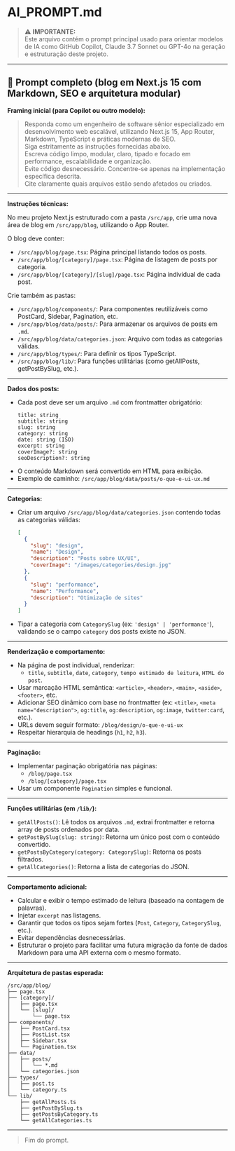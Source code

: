 # AI_PROMPT.md

> ⚠️ **IMPORTANTE:**  
> Este arquivo contém o prompt principal usado para orientar modelos de IA como GitHub Copilot, Claude 3.7 Sonnet ou GPT-4o na geração e estruturação deste projeto.  

---

## 🧠 Prompt completo (blog em Next.js 15 com Markdown, SEO e arquitetura modular)

**Framing inicial (para Copilot ou outro modelo):**

> Responda como um engenheiro de software sênior especializado em desenvolvimento web escalável, utilizando Next.js 15, App Router, Markdown, TypeScript e práticas modernas de SEO.  
> Siga estritamente as instruções fornecidas abaixo.  
> Escreva código limpo, modular, claro, tipado e focado em performance, escalabilidade e organização.  
> Evite código desnecessário. Concentre-se apenas na implementação específica descrita.  
> Cite claramente quais arquivos estão sendo afetados ou criados.

---

**Instruções técnicas:**

No meu projeto Next.js estruturado com a pasta `/src/app`, crie uma nova área de blog em `/src/app/blog`, utilizando o App Router.

O blog deve conter:

- `/src/app/blog/page.tsx`: Página principal listando todos os posts.
- `/src/app/blog/[category]/page.tsx`: Página de listagem de posts por categoria.
- `/src/app/blog/[category]/[slug]/page.tsx`: Página individual de cada post.

Crie também as pastas:

- `/src/app/blog/components/`: Para componentes reutilizáveis como PostCard, Sidebar, Pagination, etc.
- `/src/app/blog/data/posts/`: Para armazenar os arquivos de posts em `.md`.
- `/src/app/blog/data/categories.json`: Arquivo com todas as categorias válidas.
- `/src/app/blog/types/`: Para definir os tipos TypeScript.
- `/src/app/blog/lib/`: Para funções utilitárias (como getAllPosts, getPostBySlug, etc.).

---

**Dados dos posts:**

- Cada post deve ser um arquivo `.md` com frontmatter obrigatório:
  ```
  title: string  
  subtitle: string  
  slug: string  
  category: string  
  date: string (ISO)  
  excerpt: string  
  coverImage?: string  
  seoDescription?: string
  ```
- O conteúdo Markdown será convertido em HTML para exibição.
- Exemplo de caminho: `/src/app/blog/data/posts/o-que-e-ui-ux.md`

---

**Categorias:**

- Criar um arquivo `/src/app/blog/data/categories.json` contendo todas as categorias válidas:
  ```json
  [
    {
      "slug": "design",
      "name": "Design",
      "description": "Posts sobre UX/UI",
      "coverImage": "/images/categories/design.jpg"
    },
    {
      "slug": "performance",
      "name": "Performance",
      "description": "Otimização de sites"
    }
  ]
  ```
- Tipar a categoria com `CategorySlug` (ex: `'design' | 'performance'`), validando se o campo `category` dos posts existe no JSON.

---

**Renderização e comportamento:**

- Na página de post individual, renderizar:
  - `title`, `subtitle`, `date`, `category`, `tempo estimado de leitura`, `HTML do post`.
- Usar marcação HTML semântica: `<article>`, `<header>`, `<main>`, `<aside>`, `<footer>`, etc.
- Adicionar SEO dinâmico com base no frontmatter (ex: `<title>`, `<meta name="description">`, `og:title`, `og:description`, `og:image`, `twitter:card`, etc.).
- URLs devem seguir formato: `/blog/design/o-que-e-ui-ux`
- Respeitar hierarquia de headings (`h1`, `h2`, `h3`).

---

**Paginação:**

- Implementar paginação obrigatória nas páginas:
  - `/blog/page.tsx`
  - `/blog/[category]/page.tsx`
- Usar um componente `Pagination` simples e funcional.

---

**Funções utilitárias (em `/lib/`):**

- `getAllPosts()`: Lê todos os arquivos `.md`, extrai frontmatter e retorna array de posts ordenados por data.
- `getPostBySlug(slug: string)`: Retorna um único post com o conteúdo convertido.
- `getPostsByCategory(category: CategorySlug)`: Retorna os posts filtrados.
- `getAllCategories()`: Retorna a lista de categorias do JSON.

---

**Comportamento adicional:**

- Calcular e exibir o tempo estimado de leitura (baseado na contagem de palavras).
- Injetar `excerpt` nas listagens.
- Garantir que todos os tipos sejam fortes (`Post`, `Category`, `CategorySlug`, etc.).
- Evitar dependências desnecessárias.
- Estruturar o projeto para facilitar uma futura migração da fonte de dados Markdown para uma API externa com o mesmo formato.

---

**Arquitetura de pastas esperada:**

```
/src/app/blog/
├── page.tsx
├── [category]/
│   ├── page.tsx
│   └── [slug]/
│       └── page.tsx
├── components/
│   ├── PostCard.tsx
│   ├── PostList.tsx
│   ├── Sidebar.tsx
│   └── Pagination.tsx
├── data/
│   ├── posts/
│   │   └── *.md
│   └── categories.json
├── types/
│   ├── post.ts
│   └── category.ts
└── lib/
    ├── getAllPosts.ts
    ├── getPostBySlug.ts
    ├── getPostsByCategory.ts
    └── getAllCategories.ts
```

---

> Fim do prompt.
